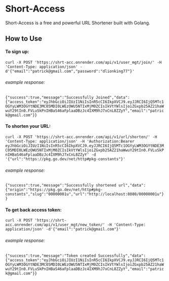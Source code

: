 # Short-Access 

Short-Access is a free and powerful URL Shortener built with Golang.

## How to Use
#### To sign up:

`curl -X POST 'https://shrt-acc.onrender.com/api/v1/user_mgt/join/' -H 'Content-Type: application/json' -d'{"email":"patrick@gmail.com","password":"dlionking77"}'`

###### example response: 

`{"success":true,"message":"Successfully Joined","data":{"access_token":"eyJhbGciOiJIUzI1NiIsInR5cCI6IkpXVCJ9.eyJJRCI6IjQ5MTc1OGYyLWM3OGYtNDE3MC05MDI0LWEzOWU5NTIxMjM0ZCIsIkVtYWlsIjoiZGxpb25AZ21haWwuY29tIn0.FVLuSkPnIHBaS46aFplaaDBzJc4IXM9hJ7xCnL8ZZyY","email":"patrick@gmail.com"}}`

#### To shorten your URL: 

`curl -X POST 'https://shrt-acc.onrender.com/api/v1/url/shorten/' -H 'Content-Type: application/json' -H 'Authorization:Bearer eyJhbGciOiJIUzI1NiIsInR5cCI6IkpXVCJ9.eyJJRCI6IjQ5MTc1OGYyLWM3OGYtNDE3MC05MDI0LWEzOWU5NTIxMjM0ZCIsIkVtYWlsIjoiZGxpb25AZ21haWwuY29tIn0.FVLuSkPnIHBaS46aFplaaDBzJc4IXM9hJ7xCnL8ZZyY' -d '{"url":"https://pkg.go.dev/net/http#pkg-constants"}'`

###### example response: 

`{"success":true,"message":"Successfully shortened url","data":{"origin":"https://pkg.go.dev/net/http#pkg-constants","slug":"00000001u","url":"http://localhost:8080/00000001u"}}`


#### To get back access token:
`curl -X POST 'https://shrt-acc.onrender.com/api/v1/user_mgt/new_token/' -H 'Content-Type: application/json' -d'{"email":"patrick@gmail.com"}'`

###### example response:
`{"success":true,"message":"Token created Successfully","data":{"access_token":"eyJhbGciOiJIUzI1NiIsInR5cCI6IkpXVCJ9.eyJJRCI6IjQ5MTc1OGYyLWM3OGYtNDE3MC05MDI0LWEzOWU5NTIxMjM0ZCIsIkVtYWlsIjoiZGxpb25AZ21haWwuY29tIn0.FVLuSkPnIHBaS46aFplaaDBzJc4IXM9hJ7xCnL8ZZyY","email":"patrick@gmail.com"}}`



